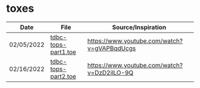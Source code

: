 # toxes

| Date       | File                                         | Source/Inspiration                          |
| ---------- | -------------------------------------------- | ------------------------------------------- |
| 02/05/2022 | [tdbc-tops-part1.toe](./tdbc-tops-part2.toe) | https://www.youtube.com/watch?v=gVAPBqdUcgs |
| 02/16/2022 | [tdbc-tops-part2.toe](./tdbc-tops-part2.toe) | https://www.youtube.com/watch?v=DzD2ilLO-9Q |
